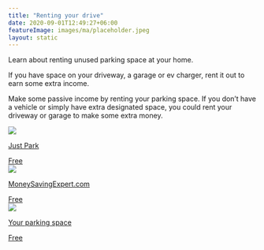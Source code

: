 ```yaml
---
title: "Renting your drive"
date: 2020-09-01T12:49:27+06:00
featureImage: images/ma/placeholder.jpeg
layout: static
---
```


Learn about renting unused parking space at your home.

If you have space on your driveway, a garage or ev charger, rent it out to earn some extra income.

Make some passive income by renting your parking space. If you don’t have a vehicle or simply have extra designated space, you could rent your driveway or garage to make some extra money.

<a class="ma-link" href="https://www.justpark.com/how-it-works/rent-out-your-driveway"><div class="ma-card"><div class="ma-icon"><img src ="/images/icon-check.png"/></div><div class="ma-name"><p>Just Park</p></div><div class="ma-paid-text"><span>Free</span></div></div></a><a class="ma-link" href="https://www.moneysavingexpert.com/shopping/cheap-parking-rental/"><div class="ma-card"><div class="ma-icon"><img src ="/images/icon-check.png"/></div><div class="ma-name"><p>MoneySavingExpert.com</p></div><div class="ma-paid-text"><span>Free</span></div></div></a><a class="ma-link" href="https://www.yourparkingspace.co.uk/insights/why-renting-parking-space-is-great-idea-to-earn-side-income"><div class="ma-card"><div class="ma-icon"><img src ="/images/icon-check.png"/></div><div class="ma-name"><p>Your parking space</p></div><div class="ma-paid-text"><span>Free</span></div></div></a>  

<br/><br/>






